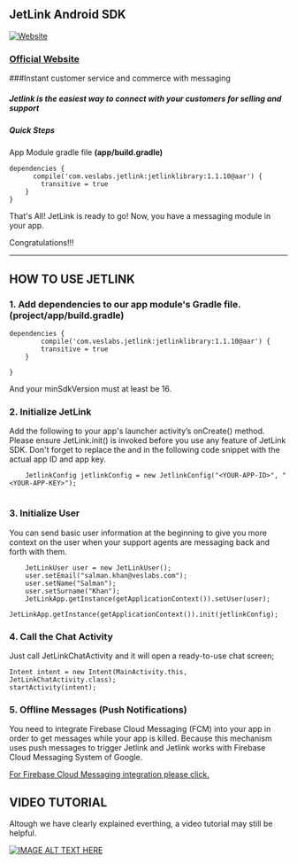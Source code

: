 

## JetLink Android SDK
[![Website](https://app.jetlink.io/Assets/custom/img/jetlink_logo.png)](https://jetlink.io)
### [Official Website](https://jetlink.io/)

###Instant customer service and commerce with messaging

##### Jetlink is the easiest way to connect with your customers for selling and support

##### Quick Steps

App Module gradle file **(app/build.gradle)**
```
dependencies {
      compile('com.veslabs.jetlink:jetlinklibrary:1.1.10@aar') {
        transitive = true
    }
}
```

That's All! JetLink is ready to go! Now, you have a messaging module in your app.

Congratulations!!!



----------------------------------------------------------------------------------------


## HOW TO USE JETLINK

### 1. Add dependencies to our app module's Gradle file. (project/app/build.gradle)

```
dependencies {
        compile('com.veslabs.jetlink:jetlinklibrary:1.1.10@aar') {
        transitive = true
    }

}
```


And your minSdkVersion must at least be 16.


### 2. Initialize JetLink

Add the following to your app's launcher activity’s onCreate() method. Please ensure JetLink.init() is invoked before you use any feature of JetLink SDK. 
Don't forget to replace the <YOUR-APP-ID> and <YOUR-APP-KEY> in the following code snippet with the actual app ID and app key.   

```
	JetlinkConfig jetlinkConfig = new JetlinkConfig("<YOUR-APP-ID>", "<YOUR-APP-KEY>");


```


### 3. Initialize User

You can send basic user information at the beginning to give you more context on the user when your support agents are messaging back and forth with them.         
```
	JetLinkUser user = new JetLinkUser();
	user.setEmail("salman.khan@veslabs.com");
	user.setName("Salman");
	user.setSurname("Khan");
	JetLinkApp.getInstance(getApplicationContext()).setUser(user);
	JetLinkApp.getInstance(getApplicationContext()).init(jetlinkConfig);
```


### 4. Call the Chat Activity

Just call JetLinkChatActivity and it will open a ready-to-use chat screen;

```
Intent intent = new Intent(MainActivity.this, JetLinkChatActivity.class);
startActivity(intent);
```

### 5. Offline Messages (Push Notifications)

You need to integrate Firebase Cloud Messaging (FCM) into your app in order to get messages while your app is killed. 
Because this mechanism uses push messages to trigger Jetlink and Jetlink works with Firebase Cloud Messaging System of Google.

[For Firebase Cloud Messaging integration please click.](https://github.com/jetlinkio/jetlink-android-sdk/wiki/Notification-Message-Integration)

## VIDEO TUTORIAL
Altough we have clearly explained everthing, a video tutorial may still be helpful.

[![IMAGE ALT TEXT HERE](https://github.com/jetlinkio/jetlink-android-sdk/blob/master/app/src/main/res/mipmap-hdpi/jetlink_Youtube_Video2.png)](https://www.youtube.com/watch?v=LmoE6XGCl0c)